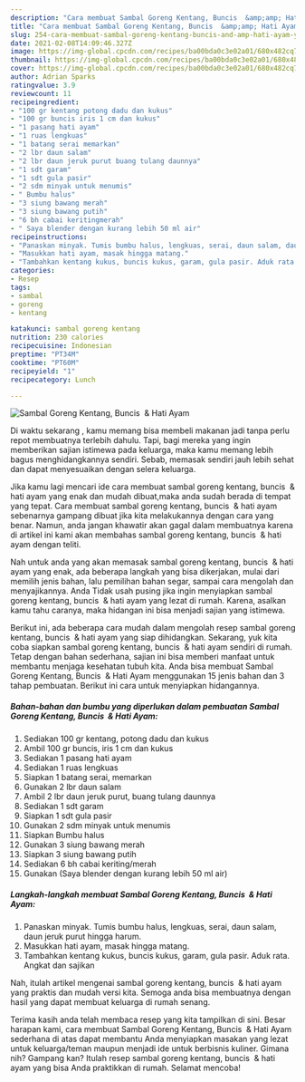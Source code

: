 ```yaml
---
description: "Cara membuat Sambal Goreng Kentang, Buncis  &amp;amp; Hati Ayam yang enak Untuk Jualan"
title: "Cara membuat Sambal Goreng Kentang, Buncis  &amp;amp; Hati Ayam yang enak Untuk Jualan"
slug: 254-cara-membuat-sambal-goreng-kentang-buncis-and-amp-hati-ayam-yang-enak-untuk-jualan
date: 2021-02-08T14:09:46.327Z
image: https://img-global.cpcdn.com/recipes/ba00bda0c3e02a01/680x482cq70/sambal-goreng-kentang-buncis-hati-ayam-foto-resep-utama.jpg
thumbnail: https://img-global.cpcdn.com/recipes/ba00bda0c3e02a01/680x482cq70/sambal-goreng-kentang-buncis-hati-ayam-foto-resep-utama.jpg
cover: https://img-global.cpcdn.com/recipes/ba00bda0c3e02a01/680x482cq70/sambal-goreng-kentang-buncis-hati-ayam-foto-resep-utama.jpg
author: Adrian Sparks
ratingvalue: 3.9
reviewcount: 11
recipeingredient:
- "100 gr kentang potong dadu dan kukus"
- "100 gr buncis iris 1 cm dan kukus"
- "1 pasang hati ayam"
- "1 ruas lengkuas"
- "1 batang serai memarkan"
- "2 lbr daun salam"
- "2 lbr daun jeruk purut buang tulang daunnya"
- "1 sdt garam"
- "1 sdt gula pasir"
- "2 sdm minyak untuk menumis"
- " Bumbu halus"
- "3 siung bawang merah"
- "3 siung bawang putih"
- "6 bh cabai keritingmerah"
- " Saya blender dengan kurang lebih 50 ml air"
recipeinstructions:
- "Panaskan minyak. Tumis bumbu halus, lengkuas, serai, daun salam, daun jeruk purut hingga harum."
- "Masukkan hati ayam, masak hingga matang."
- "Tambahkan kentang kukus, buncis kukus, garam, gula pasir. Aduk rata. Angkat dan sajikan"
categories:
- Resep
tags:
- sambal
- goreng
- kentang

katakunci: sambal goreng kentang 
nutrition: 230 calories
recipecuisine: Indonesian
preptime: "PT34M"
cooktime: "PT60M"
recipeyield: "1"
recipecategory: Lunch

---
```



![Sambal Goreng Kentang, Buncis  &amp; Hati Ayam](https://img-global.cpcdn.com/recipes/ba00bda0c3e02a01/680x482cq70/sambal-goreng-kentang-buncis-hati-ayam-foto-resep-utama.jpg)

Di waktu  sekarang , kamu memang bisa membeli makanan jadi tanpa perlu repot membuatnya terlebih dahulu. Tapi, bagi mereka yang ingin memberikan sajian istimewa pada keluarga, maka kamu memang lebih bagus menghidangkannya sendiri. Sebab, memasak sendiri jauh lebih sehat dan dapat menyesuaikan dengan selera keluarga.

Jika kamu lagi mencari ide cara membuat sambal goreng kentang, buncis  &amp; hati ayam yang enak dan mudah dibuat,maka anda sudah berada di tempat yang tepat. Cara membuat sambal goreng kentang, buncis  &amp; hati ayam  sebenarnya gampang dibuat jika kita melakukannya dengan cara yang benar. Namun, anda jangan khawatir akan gagal dalam membuatnya 
karena di artikel ini kami akan membahas sambal goreng kentang, buncis  &amp; hati ayam dengan teliti.  



Nah untuk anda yang akan memasak sambal goreng kentang, buncis  &amp; hati ayam yang enak, ada beberapa langkah yang bisa dikerjakan, mulai dari memilih jenis bahan, lalu pemilihan bahan segar, sampai cara mengolah dan menyajikannya. Anda Tidak usah pusing jika ingin menyiapkan sambal goreng kentang, buncis  &amp; hati ayam yang lezat di rumah. Karena, asalkan kamu  tahu caranya, maka hidangan ini bisa menjadi sajian yang istimewa.

Berikut ini, ada beberapa cara mudah dalam mengolah resep sambal goreng kentang, buncis  &amp; hati ayam yang siap dihidangkan. Sekarang, yuk kita coba siapkan sambal goreng kentang, buncis  &amp; hati ayam sendiri di rumah. Tetap dengan bahan sederhana, sajian ini bisa memberi manfaat untuk membantu menjaga kesehatan tubuh kita. Anda bisa membuat Sambal Goreng Kentang, Buncis  &amp; Hati Ayam menggunakan 15 jenis bahan dan 3 tahap pembuatan. Berikut ini cara untuk menyiapkan hidangannya.

<!--inarticleads1-->

##### Bahan-bahan dan bumbu yang diperlukan dalam pembuatan Sambal Goreng Kentang, Buncis  &amp; Hati Ayam:

1. Sediakan 100 gr kentang, potong dadu dan kukus
1. Ambil 100 gr buncis, iris 1 cm dan kukus
1. Sediakan 1 pasang hati ayam
1. Sediakan 1 ruas lengkuas
1. Siapkan 1 batang serai, memarkan
1. Gunakan 2 lbr daun salam
1. Ambil 2 lbr daun jeruk purut, buang tulang daunnya
1. Sediakan 1 sdt garam
1. Siapkan 1 sdt gula pasir
1. Gunakan 2 sdm minyak untuk menumis
1. Siapkan  Bumbu halus
1. Gunakan 3 siung bawang merah
1. Siapkan 3 siung bawang putih
1. Sediakan 6 bh cabai keriting/merah
1. Gunakan  (Saya blender dengan kurang lebih 50 ml air)




<!--inarticleads2-->

##### Langkah-langkah membuat Sambal Goreng Kentang, Buncis  &amp; Hati Ayam:

1. Panaskan minyak. Tumis bumbu halus, lengkuas, serai, daun salam, daun jeruk purut hingga harum.
1. Masukkan hati ayam, masak hingga matang.
1. Tambahkan kentang kukus, buncis kukus, garam, gula pasir. Aduk rata. Angkat dan sajikan




Nah, itulah artikel mengenai  sambal goreng kentang, buncis  &amp; hati ayam  yang praktis dan mudah versi kita. Semoga anda bisa membuatnya dengan hasil yang dapat membuat keluarga di rumah senang. 

Terima kasih anda telah membaca resep yang kita tampilkan di sini. Besar harapan kami, cara membuat  Sambal Goreng Kentang, Buncis  &amp; Hati Ayam sederhana di atas dapat membantu Anda menyiapkan masakan yang lezat untuk keluarga/teman maupun menjadi ide untuk berbisnis kuliner. Gimana nih? Gampang kan? Itulah resep sambal goreng kentang, buncis  &amp; hati ayam yang bisa Anda praktikkan di rumah. Selamat mencoba!

